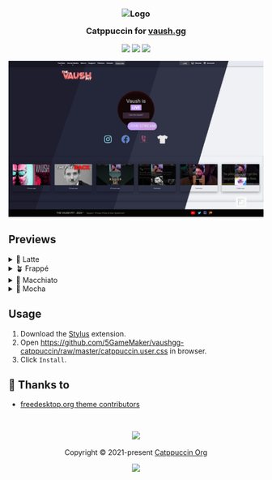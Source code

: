 <h3 align="center">
	<img src="https://raw.githubusercontent.com/catppuccin/catppuccin/main/assets/logos/exports/1544x1544_circle.png" width="100" alt="Logo"/><br/>
	<img src="https://raw.githubusercontent.com/catppuccin/catppuccin/main/assets/misc/transparent.png" height="30" width="0px"/>
	Catppuccin for <a href="https://vaush.gg/">vaush.gg</a>
	<img src="https://raw.githubusercontent.com/catppuccin/catppuccin/main/assets/misc/transparent.png" height="30" width="0px"/>
</h3>

<p align="center">
	<a href="https://github.com/5GameMaker/vaushgg-catppuccin/stargazers"><img src="https://img.shields.io/github/stars/5GameMaker/vaushgg-catppuccin?colorA=363a4f&colorB=b7bdf8&style=for-the-badge"></a>
	<a href="https://github.com/5GameMaker/vaushgg-catppuccin/issues"><img src="https://img.shields.io/github/issues/5GameMaker/vaushgg-catppuccin?colorA=363a4f&colorB=f5a97f&style=for-the-badge"></a>
	<a href="https://github.com/5GameMaker/vaushgg-catppuccin/contributors"><img src="https://img.shields.io/github/contributors/5GameMaker/vaushgg-catppuccin?colorA=363a4f&colorB=a6da95&style=for-the-badge"></a>
</p>

<p align="center">
	<img src="https://raw.githubusercontent.com/5GameMaker/vaushgg-catppuccin/master/assets/preview.png"/>
</p>

## Previews

<details>
<summary>🌻 Latte</summary>
<img src="https://raw.githubusercontent.com/5GameMaker/vaushgg-catppuccin/master/assets/latte.png"/>
</details>
<details>
<summary>🪴 Frappé</summary>
<img src="https://raw.githubusercontent.com/5GameMaker/vaushgg-catppuccin/master/assets/frappe.png"/>
</details>
<details>
<summary>🌺 Macchiato</summary>
<img src="https://raw.githubusercontent.com/5GameMaker/vaushgg-catppuccin/master/assets/macchiato.png"/>
</details>
<details>
<summary>🌿 Mocha</summary>
<img src="https://raw.githubusercontent.com/5GameMaker/vaushgg-catppuccin/master/assets/mocha.png"/>
</details>

## Usage

1. Download the [Stylus](https://add0n.com/stylus.html) extension.
2. Open https://github.com/5GameMaker/vaushgg-catppuccin/raw/master/catppuccin.user.css in browser.
3. Click `Install`.

## 💝 Thanks to

- [freedesktop.org theme contributors](https://github.com/catppuccin/userstyles/tree/main/styles/freedesktop)

&nbsp;

<p align="center">
	<img src="https://raw.githubusercontent.com/catppuccin/catppuccin/main/assets/footers/gray0_ctp_on_line.svg?sanitize=true" />
</p>

<p align="center">
	Copyright &copy; 2021-present <a href="https://github.com/catppuccin" target="_blank">Catppuccin Org</a>
</p>

<p align="center">
	<a href="https://github.com/catppuccin/catppuccin/blob/main/LICENSE"><img src="https://img.shields.io/static/v1.svg?style=for-the-badge&label=License&message=MIT&logoColor=d9e0ee&colorA=363a4f&colorB=b7bdf8"/></a>
</p>
